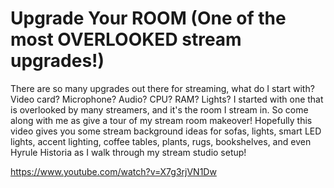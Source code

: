 # Upgrade Your ROOM (One of the most OVERLOOKED stream upgrades!)

There are so many upgrades out there for streaming, what do I start with? Video card? Microphone? Audio? CPU? RAM? Lights?  I started with one that is overlooked by many streamers, and it's the room I stream in.  So come along with me as give a tour of my stream room makeover!  Hopefully this video gives you some stream background ideas for sofas, lights, smart LED lights, accent lighting, coffee tables, plants, rugs, bookshelves, and even Hyrule Historia as I walk through my stream studio setup!  

https://www.youtube.com/watch?v=X7g3rjVN1Dw
